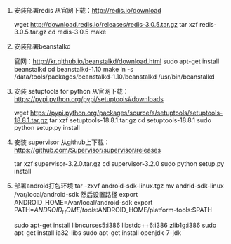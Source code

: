 1. 安装部署redis
    从官网下载：http://redis.io/download

    wget http://download.redis.io/releases/redis-3.0.5.tar.gz
    tar xzf redis-3.0.5.tar.gz
    cd redis-3.0.5
    make

2. 安装部署beanstalkd

    官网：http://kr.github.io/beanstalkd/download.html
    sudo apt-get install beanstalkd
    cd beanstalkd-1.10
    make
    ln -s /data/tools/packages/beanstalkd-1.10/beanstalkd /usr/bin/beanstalkd

3. 安装 setuptools for python
    从官网下载：https://pypi.python.org/pypi/setuptools#downloads

    wget https://pypi.python.org/packages/source/s/setuptools/setuptools-18.8.1.tar.gz
    tar xzf setuptools-18.8.1.tar.gz
    cd setuptools-18.8.1
    sudo python setup.py install

4. 安装 supervisor
    从github上下载：https://github.com/Supervisor/supervisor/releases

    tar xzf supervisor-3.2.0.tar.gz
    cd supervisor-3.2.0
    sudo python setup.py install

5. 部署android打包环境
    tar -zxvf android-sdk-linux.tgz
    mv andrid-sdk-linux /var/local/android-sdk
    然后设置路径
    export ANDROID_HOME=/var/local/android-sdk
    export PATH=$ANDROID_HOME/tools:$ANDROID_HOME/platform-tools:$PATH

    sudo apt-get install libncurses5:i386 libstdc++6:i386 zlib1g:i386
    sudo apt-get install ia32-libs
    sudo apt-get install openjdk-7-jdk

